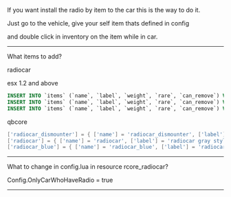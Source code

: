 If you want install the radio by item to the car this is the way to do it.

Just go to the vehicle, give your self item thats defined in config

and double click in inventory on the item while in car.

---

What items to add?

radiocar

esx 1.2 and above

```SQL
INSERT INTO `items` (`name`, `label`, `weight`, `rare`, `can_remove`) VALUES ('radiocar_dismounter', 'radiocar_dismounter', '1', '0', '1')
INSERT INTO `items` (`name`, `label`, `weight`, `rare`, `can_remove`) VALUES ('radiocar', 'radiocar gray style', '1', '0', '1')
INSERT INTO `items` (`name`, `label`, `weight`, `rare`, `can_remove`) VALUES ('radiocar_blue', 'radiocar blue style', '1', '0', '1')

```
qbcore

```LUA
['radiocar_dismounter'] = { ['name'] = 'radiocar_dismounter', ['label'] = 'radiocar_dismounter', ['weight'] = 100, ['type'] = 'item', ['image'] = 'radiocar.png', ['unique'] = false, ['useable'] = true, ['shouldClose'] = true, ['combinable'] = nil, ['description'] = 'radiocar_dismounter' },
['radiocar'] = { ['name'] = 'radiocar', ['label'] = 'radiocar gray style', ['weight'] = 100, ['type'] = 'item', ['image'] = 'radiocar.png', ['unique'] = false, ['useable'] = true, ['shouldClose'] = true, ['combinable'] = nil, ['description'] = 'radiocar' },
['radiocar_blue'] = { ['name'] = 'radiocar_blue', ['label'] = 'radiocar blue style', ['weight'] = 100, ['type'] = 'item', ['image'] = 'radiocar.png', ['unique'] = false, ['useable'] = true, ['shouldClose'] = true, ['combinable'] = nil, ['description'] = 'radiocar' },
```

---

What to change in config.lua in resource rcore_radiocar?

Config.OnlyCarWhoHaveRadio = true

---